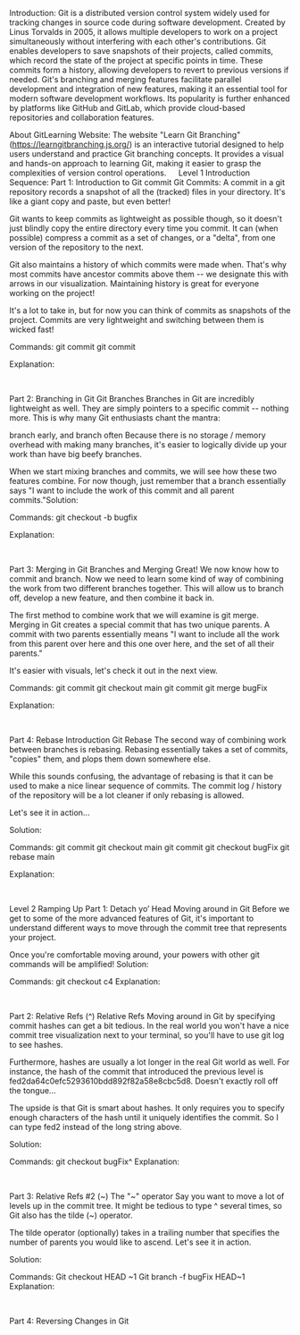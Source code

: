 Introduction:
Git is a distributed version control system widely used for tracking changes in source code during software development. Created by Linus Torvalds in 2005, it allows multiple developers to work on a project simultaneously without interfering with each other's contributions. Git enables developers to save snapshots of their projects, called commits, which record the state of the project at specific points in time. These commits form a history, allowing developers to revert to previous versions if needed. Git's branching and merging features facilitate parallel development and integration of new features, making it an essential tool for modern software development workflows. Its popularity is further enhanced by platforms like GitHub and GitLab, which provide cloud-based repositories and collaboration features.

About GitLearning Website:
The website "Learn Git Branching" (https://learngitbranching.js.org/) is an interactive tutorial designed to help users understand and practice Git branching concepts. It provides a visual and hands-on approach to learning Git, making it easier to grasp the complexities of version control operations.
 
Level 1 Introduction Sequence:
Part 1: Introduction to Git commit
Git Commits:
A commit in a git repository records a snapshot of all the (tracked) files in your directory. It's like a giant copy and paste, but even better!

Git wants to keep commits as lightweight as possible though, so it doesn't just blindly copy the entire directory every time you commit. It can (when possible) compress a commit as a set of changes, or a "delta", from one version of the repository to the next.

Git also maintains a history of which commits were made when. That's why most commits have ancestor commits above them -- we designate this with arrows in our visualization. Maintaining history is great for everyone working on the project!

It's a lot to take in, but for now you can think of commits as snapshots of the project. Commits are very lightweight and switching between them is wicked fast!

Commands:
git commit
git commit

Explanation:

 

Part 2: Branching in Git
Git Branches
Branches in Git are incredibly lightweight as well. They are simply pointers to a specific commit -- nothing more. This is why many Git enthusiasts chant the mantra:

branch early, and branch often
Because there is no storage / memory overhead with making many branches, it's easier to logically divide up your work than have big beefy branches.

When we start mixing branches and commits, we will see how these two features combine. For now though, just remember that a branch essentially says "I want to include the work of this commit and all parent commits."Solution:
 

Commands:
git checkout -b bugfix

Explanation:

 

Part 3: Merging in Git
Branches and Merging
Great! We now know how to commit and branch. Now we need to learn some kind of way of combining the work from two different branches together. This will allow us to branch off, develop a new feature, and then combine it back in.

The first method to combine work that we will examine is git merge. Merging in Git creates a special commit that has two unique parents. A commit with two parents essentially means "I want to include all the work from this parent over here and this one over here, and the set of all their parents."

It's easier with visuals, let's check it out in the next view.

Commands:
git commit
git checkout main
git commit
git merge bugFix

Explanation:

 

Part 4: Rebase Introduction
Git Rebase
The second way of combining work between branches is rebasing. Rebasing essentially takes a set of commits, "copies" them, and plops them down somewhere else.

While this sounds confusing, the advantage of rebasing is that it can be used to make a nice linear sequence of commits. The commit log / history of the repository will be a lot cleaner if only rebasing is allowed.

Let's see it in action...

Solution:
 

Commands:
git commit
git checkout main
git commit
git checkout bugFix
git rebase main

Explanation:


 


Level 2 Ramping Up
Part 1: Detach yo’ Head
Moving around in Git
Before we get to some of the more advanced features of Git, it's important to understand different ways to move through the commit tree that represents your project.

Once you're comfortable moving around, your powers with other git commands will be amplified!
Solution:
 

Commands:
git checkout c4
Explanation:


 

Part 2: Relative Refs (^)
Relative Refs
Moving around in Git by specifying commit hashes can get a bit tedious. In the real world you won't have a nice commit tree visualization next to your terminal, so you'll have to use git log to see hashes.

Furthermore, hashes are usually a lot longer in the real Git world as well. For instance, the hash of the commit that introduced the previous level is fed2da64c0efc5293610bdd892f82a58e8cbc5d8. Doesn't exactly roll off the tongue...

The upside is that Git is smart about hashes. It only requires you to specify enough characters of the hash until it uniquely identifies the commit. So I can type fed2 instead of the long string above.

Solution:
 

Commands:
git checkout bugFix^
Explanation:


 

Part 3: Relative Refs #2 (~)
The "~" operator
Say you want to move a lot of levels up in the commit tree. It might be tedious to type ^ several times, so Git also has the tilde (~) operator.

The tilde operator (optionally) takes in a trailing number that specifies the number of parents you would like to ascend. Let's see it in action.

Solution:

 

Commands:
Git checkout HEAD ~1
Git branch -f bugFix HEAD~1
Explanation:

 

Part 4: Reversing Changes in Git

